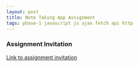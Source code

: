 ```yaml
---
layout: post
title: Note Taking App Assignment
tags: phase-1 javascript js ajax fetch api http
---
```


### Assignment Invitation
[Link to assignment invitation](https://classroom.github.com/a/7fBKb5Sv)